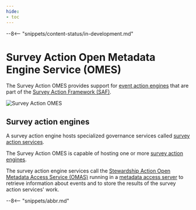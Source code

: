 ```yaml
---
hide:
- toc
---
```


<!-- SPDX-License-Identifier: CC-BY-4.0 -->
<!-- Copyright Contributors to the Egeria project. -->

--8<-- "snippets/content-status/in-development.md"

# Survey Action Open Metadata Engine Service (OMES)

The Survey Action OMES provides support for [event action engines](/concepts/event-action-engine) that are part of the [Survey Action Framework (SAF)](/frameworks/saf/overview).

![Survey Action OMES](/services/omes/engine-services-survey-action-server-side.svg)

## Survey action engines

A survey action engine hosts specialized governance services called [survey action services](/concepts/survey-action-service).

The Survey Action OMES is capable of hosting one or more [survey action engines](/concepts/survey-action-engine).

The survey action engine services call the [Stewardship Action Open Metadata Access Service (OMAS)](/services/omas/stewardship-action/overview) running in a [metadata access server](/concepts/metadata-access-server) to retrieve information about events and to store the results of the survey action services' work.

--8<-- "snippets/abbr.md"
